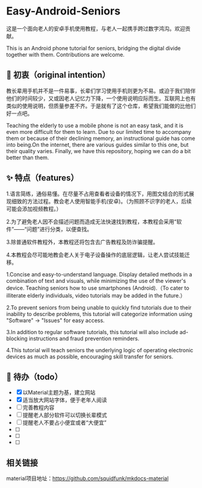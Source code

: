 # Easy-Android-Seniors
这是一个面向老人的安卓手机使用教程，与老人一起携手跨过数字鸿沟。欢迎贡献。

This is an Android phone tutorial for seniors, bridging the digital divide together with them. Contributions are welcome.

## 👀 初衷（original intention）
教长辈用手机并不是一件易事，长辈们学习使用手机则更为不易。或迫于我们陪伴他们的时间较少，又或因老人记忆力下降，一个使用说明应际而生。互联网上也有类似的使用说明，但质量参差不齐。于是就有了这个仓库，希望我们能做的比他们好一点吧。

Teaching the elderly to use a mobile phone is not an easy task, and it is even more difficult for them to learn. Due to our limited time to accompany them or because of their declining memory, an instructional guide has come into being.On the internet, there are various guides similar to this one, but their quality varies. Finally, we have this repository, hoping we can do a bit better than them.

## ✨ 特点（features）
1.语言简练，通俗易懂。在尽量不占用查看者设备的情况下，用图文结合的形式展现细致的方法过程。教会老人使用智能手机(安卓)。（为照顾不识字的老人，后续可能会添加视频教程。）

2.为了避免老人因不会描述问题而造成无法快速找到教程，本教程会采用“软件”——“问题”进行分类，以便查找。

3.除普通软件教程外，本教程还将包含去广告教程及防诈骗提醒。

4.本教程会尽可能地教会老人关于电子设备操作的底层逻辑，让老人尝试技能迁移。


1.Concise and easy-to-understand language. Display detailed methods in a combination of text and visuals, while minimizing the use of the viewer's device. Teaching seniors how to use smartphones (Android).（To cater to illiterate elderly individuals, video tutorials may be added in the future.）

2.To prevent seniors from being unable to quickly find tutorials due to their inability to describe problems, this tutorial will categorize information using "Software" -> "Issues" for easy access.

3.In addition to regular software tutorials, this tutorial will also include ad-blocking instructions and fraud prevention reminders.

4.This tutorial will teach seniors the underlying logic of operating electronic devices as much as possible, encouraging skill transfer for seniors.

## 🎉 待办（todo）

- [x] 以Material主题为基，建立网站
- [x] 适当放大网站字体，便于老年人阅读
- [ ] 完善教程内容
- [ ] 提醒老人部分软件可以切换长辈模式
- [ ] 提醒老人不要占小便宜或者“大便宜”
- [ ] 
- [ ] 
- [ ] 
## 相关链接
material项目地址：https://github.com/squidfunk/mkdocs-material

